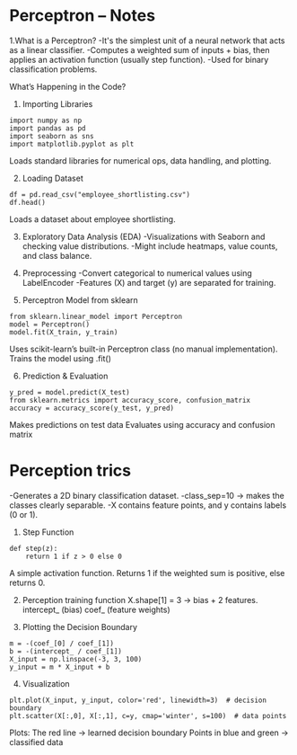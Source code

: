  # Perceptron – Notes
1.What is a Perceptron?
-It's the simplest unit of a neural network that acts as a linear classifier.
-Computes a weighted sum of inputs + bias, then applies an activation function (usually step function).
-Used for binary classification problems.

 What’s Happening in the Code?
 1. Importing Libraries
```
import numpy as np
import pandas as pd
import seaborn as sns
import matplotlib.pyplot as plt
```
Loads standard libraries for numerical ops, data handling, and plotting.

 2. Loading Dataset
```
df = pd.read_csv("employee_shortlisting.csv")
df.head()
```
Loads a dataset about employee shortlisting.

3. Exploratory Data Analysis (EDA)
-Visualizations with Seaborn and checking value distributions.
-Might include heatmaps, value counts, and class balance.

4. Preprocessing
-Convert categorical to numerical values using LabelEncoder
-Features (X) and target (y) are separated for training.

5. Perceptron Model from sklearn
```
from sklearn.linear_model import Perceptron
model = Perceptron()
model.fit(X_train, y_train)
```
Uses scikit-learn’s built-in Perceptron class (no manual implementation).
Trains the model using .fit()

 6. Prediction & Evaluation
```
y_pred = model.predict(X_test)
from sklearn.metrics import accuracy_score, confusion_matrix
accuracy = accuracy_score(y_test, y_pred)
```
Makes predictions on test data
Evaluates using accuracy and confusion matrix

# Perception trics
-Generates a 2D binary classification dataset.
-class_sep=10 → makes the classes clearly separable.
-X contains feature points, and y contains labels (0 or 1).

1. Step Function
```
def step(z):
    return 1 if z > 0 else 0
```
A simple activation function.
Returns 1 if the weighted sum is positive, else returns 0.

2. Perception training function
X.shape[1] = 3 → bias + 2 features.
intercept_ (bias)
coef_ (feature weights)

3.  Plotting the Decision Boundary
```
m = -(coef_[0] / coef_[1])
b = -(intercept_ / coef_[1])
X_input = np.linspace(-3, 3, 100)
y_input = m * X_input + b
```
4. Visualization
```
plt.plot(X_input, y_input, color='red', linewidth=3)  # decision boundary
plt.scatter(X[:,0], X[:,1], c=y, cmap='winter', s=100)  # data points
```
Plots:
The red line → learned decision boundary
Points in blue and green → classified data




